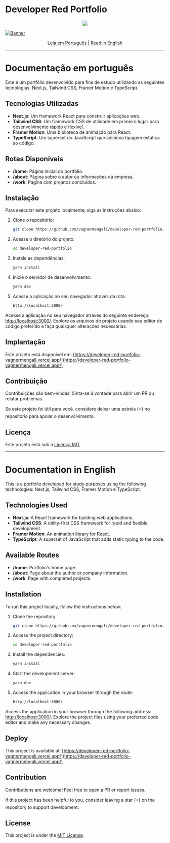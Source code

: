 # Developer Red Portfolio

<div align="center">
  <img src='https://github.com/vagnermengali/developer-blue-portfolio/blob/main/public/perfomace.webp'/>
</div>

[![Banner](https://github.com/vagnermengali/developer-red-portfolio/blob/main/public/portfolio.webp)](https://developer-red-portfolio-vagnermengali.vercel.app/)

<div align="center">
   <a href="#documentação-em-português">Leia em Português |</a>
  <a href="#documentation-in-english">Read in English</a>
</div>

---

# Documentação em português

Este é um portfólio desenvolvido para fins de estudo utilizando as seguintes tecnologias: Next.js, Tailwind CSS, Framer Motion e TypeScript.

## Tecnologias Utilizadas

- **Next.js**: Um framework React para construir aplicações web.
- **Tailwind CSS**: Um framework CSS de utilidade em primeiro lugar para desenvolvimento rápido e flexível.
- **Framer Motion**: Uma biblioteca de animação para React.
- **TypeScript**: Um superset do JavaScript que adiciona tipagem estática ao código.

## Rotas Disponíveis

- **/home**: Página inicial do portfólio.
- **/about**: Página sobre o autor ou informações da empresa.
- **/work**: Página com projetos concluídos.

## Instalação

Para executar este projeto localmente, siga as instruções abaixo:

1. Clone o repositório:

   ```bash
   git clone https://github.com/vagnermengali/developer-red-portfolio.git

2. Acesse o diretório do projeto:

   ```bash
   cd developer-red-portfolio

3. Instale as dependências:

   ```bash
   yarn install

4. Inicie o servidor de desenvolvimento:

   ```bash
   yarn dev

5. Acesse a aplicação no seu navegador através da rota:

   ```bash
   http://localhost:3000/

Acesse a aplicação no seu navegador através do seguinte endereço: [http://localhost:3000/](http://localhost:3000/). Explore os arquivos do projeto usando seu editor de código preferido e faça quaisquer alterações necessárias.

## Implantação

Este projeto está disponível em: [https://developer-red-portfolio-vagnermengali.vercel.app/](https://developer-red-portfolio-vagnermengali.vercel.app/)

## Contribuição

Contribuições são bem-vindas! Sinta-se à vontade para abrir um PR ou relatar problemas.

Se este projeto foi útil para você, considere deixar uma estrela (⭐) no repositório para apoiar o desenvolvimento.

## Licença

Este projeto está sob a [Licença MIT](https://opensource.org/licenses/MIT).

---

# Documentation in English

This is a portfolio developed for study purposes using the following technologies: Next.js, Tailwind CSS, Framer Motion e TypeScript.

## Technologies Used

- **Next.js**: A React framework for building web applications.
- **Tailwind CSS**: A utility-first CSS framework for rapid and flexible development.
- **Framer Motion**: An animation library for React.
- **TypeScript**: A superset of JavaScript that adds static typing to the code.

## Available Routes

- **/home**: Portfolio's home page.
- **/about**: Page about the author or company information.
- **/work**: Page with completed projects.

## Installation

To run this project locally, follow the instructions below:

1. Clone the repository:

   ```bash
   git clone https://github.com/vagnermengali/developer-red-portfolio.git

2. Access the project directory:

   ```bash
   cd developer-red-portfolio

3. Install the dependencies:

   ```bash
   yarn install

4. Start the development server:

   ```bash
   yarn dev

5. Access the application in your browser through the route:

   ```bash
   http://localhost:3000/

Access the application in your browser through the following address: [http://localhost:3000/](http://localhost:3000/). Explore the project files using your preferred code editor and make any necessary changes.

## Deploy

This project is available at: [https://developer-red-portfolio-vagnermengali.vercel.app/](https://developer-red-portfolio-vagnermengali.vercel.app/)

## Contribution

Contributions are welcome! Feel free to open a PR or report issues.

If this project has been helpful to you, consider leaving a star (⭐) on the repository to support development.

## License

This project is under the [MIT License](https://opensource.org/licenses/MIT).
